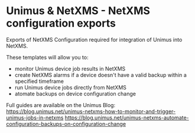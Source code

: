 # Unimus & NetXMS - NetXMS configuration exports

Exports of NetXMS Configuration required for integration of Unimus into NetXMS.

These templates will allow you to:
- monitor Unimus device job results in NetXMS
- create NetXMS alarms if a device doesn't have a valid backup within a specified timeframe
- run Unimus device jobs directly from NetXMS
- atomate backups on device configuration change

Full guides are available on the Unimus Blog:  
https://blog.unimus.net/unimus-netxms-how-to-monitor-and-trigger-unimus-jobs-in-netxms
https://blog.unimus.net/unimus-netxms-automate-configuration-backups-on-configuration-change
